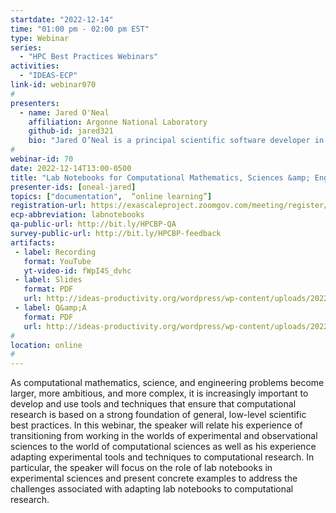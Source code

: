 ```yaml
---
startdate: "2022-12-14"
time: "01:00 pm - 02:00 pm EST"
type: Webinar
series:
  - "HPC Best Practices Webinars"
activities:
  - "IDEAS-ECP"
link-id: webinar070
#
presenters:
  - name: Jared O'Neal
    affiliation: Argonne National Laboratory
    github-id: jared321
    bio: "Jared O’Neal is a principal scientific software developer in Argonne National Laboratory’s Mathematics and Computer Science division. He currently works on computational mathematics and science applications with an eye on improving processes to ensure productivity while maintaining scientific rigor. Jared has a background in physics and mathematics and had the pleasure of working as an instrumentation and systems engineer at the Paranal Observatory overlooking Chile’s Atacama desert."
#
webinar-id: 70
date: 2022-12-14T13:00-0500
title: "Lab Notebooks for Computational Mathematics, Sciences &amp; Engineering"
presenter-ids: [oneal-jared]
topics: ["documentation",  “online learning”]
registration-url: https://exascaleproject.zoomgov.com/meeting/register/vJItdeqppz8oGpALQTX4A5OUekOd-nSjAw0
ecp-abbreviation: labnotebooks
qa-public-url: http://bit.ly/HPCBP-QA
survey-public-url: http://bit.ly/HPCBP-feedback
artifacts:
 - label: Recording
   format: YouTube
   yt-video-id: fWpI4S_dvhc
 - label: Slides
   format: PDF
   url: http://ideas-productivity.org/wordpress/wp-content/uploads/2022/12/hpcbp-070-labnotebooks.pdf
 - label: Q&amp;A
   format: PDF
   url: http://ideas-productivity.org/wordpress/wp-content/uploads/2022/12/hpcbp-070-labnotebooks-qa.pdf
#
location: online
#
---
```

As computational mathematics, science, and engineering problems become larger, more ambitious, and more complex, it is increasingly important to develop and use tools and techniques that ensure that computational research is based on a strong foundation of general, low-level scientific best practices. In this webinar, the speaker will relate his experience of transitioning from working in the worlds of experimental and observational sciences to the world of computational sciences as well as his experience adapting experimental tools and techniques to computational research. In particular, the speaker will focus on the role of lab notebooks in experimental sciences and present concrete examples to address the challenges associated with adapting lab notebooks to computational research.
